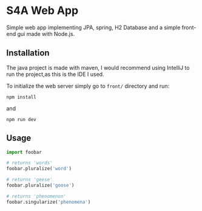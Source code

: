 # S4A Web App

Simple web app implementing JPA, spring, H2 Database and a simple front-end gui made with Node.js.

## Installation
The java project is made with maven, I would recommend using IntelliJ to run the project,as this is the IDE I used.

To initialize the web server simply go to ```front/``` directory and run:
```
npm install
```
and
```
npm run dev
```

## Usage

```python
import foobar

# returns 'words'
foobar.pluralize('word')

# returns 'geese'
foobar.pluralize('goose')

# returns 'phenomenon'
foobar.singularize('phenomena')
```